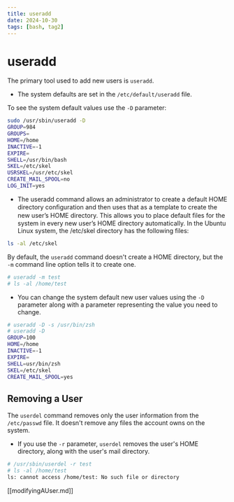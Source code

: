 ```yaml
---
title: useradd
date: 2024-10-30
tags: [bash, tag2]
---
```


# useradd

The primary tool used to add new users is `useradd`.

- The system defaults are set in the `/etc/default/useradd` file.

To see the system default values use the `-D` parameter:

```bash
sudo /usr/sbin/useradd -D
GROUP=984
GROUPS=
HOME=/home
INACTIVE=-1
EXPIRE=
SHELL=/usr/bin/bash
SKEL=/etc/skel
USRSKEL=/usr/etc/skel
CREATE_MAIL_SPOOL=no
LOG_INIT=yes
```

- The useradd command allows an administrator to
  create a default HOME directory conﬁguration and then uses that as a template to create the
  new user’s HOME directory. This allows you to place default ﬁles for the system in every new
  user’s HOME directory automatically. In the Ubuntu Linux system, the /etc/skel directory
  has the following files:

```bash
ls -al /etc/skel
```

By default, the `useradd` command doesn't create a HOME directory, but the `-m`
command line option tells it to create one.

```bash
# useradd -m test
# ls -al /home/test
```

- You can change the system default new user values using the `-D` parameter
  along with a parameter representing the value you need to change.

```bash
# useradd -D -s /usr/bin/zsh
# useradd -D
GROUP=100
HOME=/home
INACTIVE=-1
EXPIRE=
SHELL=usr/bin/zsh
SKEL=/etc/skel
CREATE_MAIL_SPOOL=yes
```

## Removing a User

The `userdel` command removes only the user information from the `/etc/passwd`
file. It doesn't remove any files the account owns on the system.

- If you use the `-r` parameter, `userdel` removes the user's HOME directory,
  along with the user's mail directory.

```bash
# /usr/sbin/userdel -r test
# ls -al /home/test
ls: cannot access /home/test: No such file or directory
```

[[modifyingAUser.md]]
